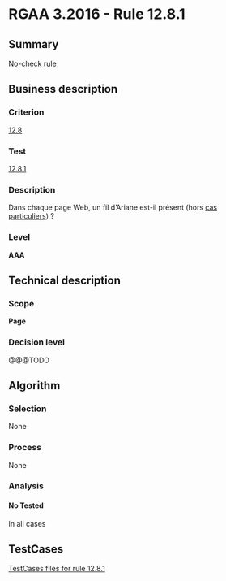 # RGAA 3.2016 - Rule 12.8.1

## Summary
No-check rule


## Business description

### Criterion
[12.8](http://references.modernisation.gouv.fr/rgaa-accessibilite/criteres.html#crit-12-8)

### Test
[12.8.1](http://references.modernisation.gouv.fr/rgaa-accessibilite/criteres.html#test-12-8-1)

### Description
<div lang="fr">Dans chaque page Web, un fil d&#x2019;Ariane est-il pr&#xE9;sent (hors <a href="http://references.modernisation.gouv.fr/rgaa-accessibilite/cas-particuliers.html#cp-12-8" title="Cas particuliers pour le crit&#xE8;re 12.8">cas particuliers</a>)&nbsp;?</div>

### Level
**AAA**


## Technical description

### Scope
**Page**

### Decision level
@@@TODO


## Algorithm

### Selection
None

### Process
None

### Analysis

#### No Tested
In all cases


##  TestCases

[TestCases files for rule 12.8.1](https://github.com/Asqatasun/Asqatasun/tree/develop/rules/rules-rgaa3.2016/src/test/resources/testcases/rgaa32016/Rgaa32016Rule120801/)


